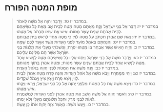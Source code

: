# מופת המטה הפורח

> במדבר יז טז: וַיְדַבֵּר יְהוָה אֶל מֹשֶׁה לֵּאמֹר.  
> במדבר יז יז: דַּבֵּר אֶל בְּנֵי יִשְׂרָאֵל וְקַח מֵאִתָּם מַטֶּה מַטֶּה לְבֵית אָב מֵאֵת כָּל נְשִׂיאֵהֶם לְבֵית אֲבֹתָם שְׁנֵים עָשָׂר מַטּוֹת:  אִישׁ אֶת שְׁמוֹ תִּכְתֹּב עַל מַטֵּהוּ.  
> במדבר יז יח: וְאֵת שֵׁם אַהֲרֹן תִּכְתֹּב עַל מַטֵּה לֵוִי:  כִּי מַטֶּה אֶחָד לְרֹאשׁ בֵּית אֲבוֹתָם.  
> במדבר יז יט: וְהִנַּחְתָּם בְּאֹהֶל מוֹעֵד לִפְנֵי הָעֵדוּת אֲשֶׁר אִוָּעֵד לָכֶם שָׁמָּה.  
> במדבר יז כ: וְהָיָה הָאִישׁ אֲשֶׁר אֶבְחַר בּוֹ מַטֵּהוּ יִפְרָח; וַהֲשִׁכֹּתִי מֵעָלַי אֶת תְּלֻנּוֹת בְּנֵי יִשְׂרָאֵל אֲשֶׁר הֵם מַלִּינִם עֲלֵיכֶם.  
> במדבר יז כא: וַיְדַבֵּר מֹשֶׁה אֶל בְּנֵי יִשְׂרָאֵל וַיִּתְּנוּ אֵלָיו כָּל נְשִׂיאֵיהֶם מַטֶּה לְנָשִׂיא אֶחָד מַטֶּה לְנָשִׂיא אֶחָד לְבֵית אֲבֹתָם שְׁנֵים עָשָׂר מַטּוֹת; וּמַטֵּה אַהֲרֹן בְּתוֹךְ מַטּוֹתָם.  
> במדבר יז כב: וַיַּנַּח מֹשֶׁה אֶת הַמַּטֹּת לִפְנֵי יְהוָה בְּאֹהֶל הָעֵדֻת.  
> במדבר יז כג: וַיְהִי מִמָּחֳרָת וַיָּבֹא מֹשֶׁה אֶל אֹהֶל הָעֵדוּת וְהִנֵּה פָּרַח מַטֵּה אַהֲרֹן לְבֵית לֵוִי; וַיֹּצֵא פֶרַח וַיָּצֵץ צִיץ וַיִּגְמֹל שְׁקֵדִים.  
> במדבר יז כד: וַיֹּצֵא מֹשֶׁה אֶת כָּל הַמַּטֹּת מִלִּפְנֵי יְהוָה אֶל כָּל בְּנֵי יִשְׂרָאֵל; וַיִּרְאוּ וַיִּקְחוּ אִישׁ מַטֵּהוּ.  
> במדבר יז כה: וַיֹּאמֶר יְהוָה אֶל מֹשֶׁה הָשֵׁב אֶת מַטֵּה אַהֲרֹן לִפְנֵי הָעֵדוּת לְמִשְׁמֶרֶת לְאוֹת לִבְנֵי מֶרִי; וּתְכַל תְּלוּנֹּתָם מֵעָלַי וְלֹא יָמֻתוּ.  
> במדבר יז כו: וַיַּעַשׂ מֹשֶׁה:  כַּאֲשֶׁר צִוָּה יְהוָה אֹתוֹ כֵּן עָשָׂה.   
 

